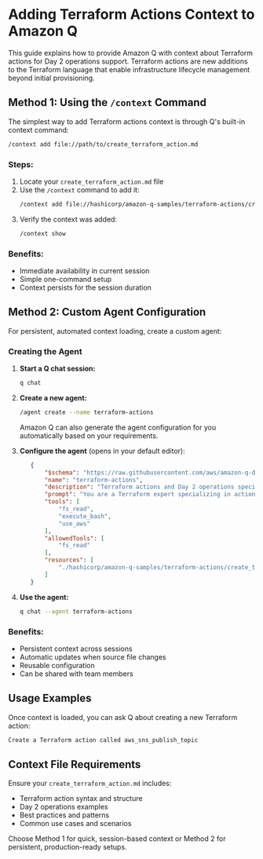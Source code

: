 # Adding Terraform Actions Context to Amazon Q

This guide explains how to provide Amazon Q with context about Terraform actions for Day 2 operations support. Terraform actions are new additions to the Terraform language that enable infrastructure lifecycle management beyond initial provisioning.

## Method 1: Using the `/context` Command

The simplest way to add Terraform actions context is through Q's built-in context command:

```bash
/context add file://path/to/create_terraform_action.md
```

### Steps:
1. Locate your `create_terraform_action.md` file
2. Use the `/context` command to add it:
   ```bash
   /context add file://hashicorp/amazon-q-samples/terraform-actions/create_terraform_action.md
   ```
3. Verify the context was added:
   ```bash
   /context show
   ```

### Benefits:
- Immediate availability in current session
- Simple one-command setup
- Context persists for the session duration

## Method 2: Custom Agent Configuration

For persistent, automated context loading, create a custom agent:

### Creating the Agent

1. **Start a Q chat session:**
   ```bash
   q chat
   ```

2. **Create a new agent:**
   ```bash
   /agent create --name terraform-actions
   ```

   Amazon Q can also generate the agent configuration for you automatically based on your requirements.

3. **Configure the agent** (opens in your default editor):
   ```json
      {
          "$schema": "https://raw.githubusercontent.com/aws/amazon-q-developer-cli/refs/heads/main/schemas/agent-v1.json",
          "name": "terraform-actions",
          "description": "Terraform actions and Day 2 operations specialist",
          "prompt": "You are a Terraform expert specializing in actions and Day 2 operations. Use the provided documentation to help with infrastructure lifecycle management.",
          "tools": [
              "fs_read",
              "execute_bash",
              "use_aws"
          ],
          "allowedTools": [
              "fs_read"
          ],
          "resources": [
              "./hashicorp/amazon-q-samples/terraform-actions/create_terraform_action.md"
          ]
      }
   ```

4. **Use the agent:**

   ```bash
   q chat --agent terraform-actions
   ```

### Benefits:
- Persistent context across sessions
- Automatic updates when source file changes
- Reusable configuration
- Can be shared with team members

## Usage Examples

Once context is loaded, you can ask Q about creating a new Terraform action:

```bash
Create a Terraform action called aws_sns_publish_topic
```

## Context File Requirements

Ensure your `create_terraform_action.md` includes:
- Terraform action syntax and structure
- Day 2 operations examples
- Best practices and patterns
- Common use cases and scenarios

Choose Method 1 for quick, session-based context or Method 2 for persistent, production-ready setups.
